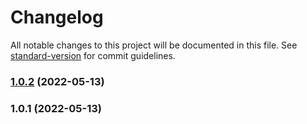 # Changelog

All notable changes to this project will be documented in this file. See [standard-version](https://github.com/conventional-changelog/standard-version) for commit guidelines.

### [1.0.2](https://github.com/ajith1989/essence-ui/compare/v1.0.1...v1.0.2) (2022-05-13)

### 1.0.1 (2022-05-13)
